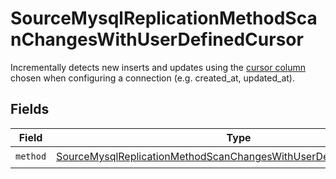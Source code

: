 # SourceMysqlReplicationMethodScanChangesWithUserDefinedCursor

Incrementally detects new inserts and updates using the <a href="https://docs.airbyte.com/understanding-airbyte/connections/incremental-append/#user-defined-cursor">cursor column</a> chosen when configuring a connection (e.g. created_at, updated_at).


## Fields

| Field                                                                                                                                                           | Type                                                                                                                                                            | Required                                                                                                                                                        | Description                                                                                                                                                     |
| --------------------------------------------------------------------------------------------------------------------------------------------------------------- | --------------------------------------------------------------------------------------------------------------------------------------------------------------- | --------------------------------------------------------------------------------------------------------------------------------------------------------------- | --------------------------------------------------------------------------------------------------------------------------------------------------------------- |
| `method`                                                                                                                                                        | [SourceMysqlReplicationMethodScanChangesWithUserDefinedCursorMethod](../../models/shared/SourceMysqlReplicationMethodScanChangesWithUserDefinedCursorMethod.md) | :heavy_check_mark:                                                                                                                                              | N/A                                                                                                                                                             |